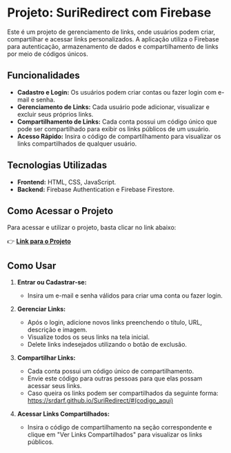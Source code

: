 # Projeto: SuriRedirect com Firebase

Este é um projeto de gerenciamento de links, onde usuários podem criar, compartilhar e acessar links personalizados. A aplicação utiliza o Firebase para autenticação, armazenamento de dados e compartilhamento de links por meio de códigos únicos.

## Funcionalidades

- **Cadastro e Login:** Os usuários podem criar contas ou fazer login com e-mail e senha.
- **Gerenciamento de Links:** Cada usuário pode adicionar, visualizar e excluir seus próprios links.
- **Compartilhamento de Links:** Cada conta possui um código único que pode ser compartilhado para exibir os links públicos de um usuário.
- **Acesso Rápido:** Insira o código de compartilhamento para visualizar os links compartilhados de qualquer usuário.

## Tecnologias Utilizadas

- **Frontend:** HTML, CSS, JavaScript.
- **Backend:** Firebase Authentication e Firebase Firestore.

## Como Acessar o Projeto

Para acessar e utilizar o projeto, basta clicar no link abaixo:

👉 **[Link para o Projeto](https://srdarf.github.io/SuriRedirect/)**

## Como Usar

1. **Entrar ou Cadastrar-se:**
   - Insira um e-mail e senha válidos para criar uma conta ou fazer login.

2. **Gerenciar Links:**
   - Após o login, adicione novos links preenchendo o título, URL, descrição e imagem.
   - Visualize todos os seus links na tela inicial.
   - Delete links indesejados utilizando o botão de exclusão.

3. **Compartilhar Links:**
   - Cada conta possui um código único de compartilhamento.
   - Envie este código para outras pessoas para que elas possam acessar seus links.
   - Caso queira os links podem ser compartilhados da seguinte forma: https://srdarf.github.io/SuriRedirect/#(codigo_aqui)

4. **Acessar Links Compartilhados:**
   - Insira o código de compartilhamento na seção correspondente e clique em "Ver Links Compartilhados" para visualizar os links públicos.
